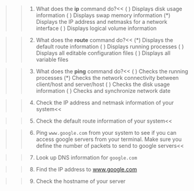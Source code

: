 >>1. What does the **ip** command do?<<
( ) Displays disk usage information
( ) Displays swap memory information
(*) Displays the IP address and netmasks for a network interface
( ) Displays logical volume information

>>2. What does the **route** command do?<<
(*) Displays the default route information
( ) Displays running processes
( ) Displays all editable configuration files
( ) Displays all variable files

>>3. What does the **ping** command do?<<
( ) Checks the running processes
(*) Checks the network connectivity between client/host and server/host
( ) Checks the disk usage information
( ) Checks and synchronize network date

>>4. Check the IP address and netmask information of your system<<

>>5. Check the default route information of your system<<

>>6. Ping `www.google.com` from your system to see if you can access google servers from your terminal. Make sure you define the number of packets to send to google servers<<

>>7. Look up DNS information for `google.com`

>>8. Find the IP address to  www.google.com 

>>9. Check the hostname  of  your server
